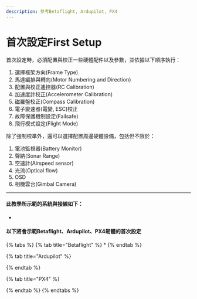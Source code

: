 ```yaml
---
description: 參考Betaflight, Ardupilot, PX4
---
```


# 首次設定First Setup

首次設定時，必須配置與校正一些硬體配件以及參數，並依據以下順序執行：

1. 選擇框架方向(Frame Type)
2. 馬達編排與轉向(Motor Numbering and Direction)
3. 配置與校正遙控器(RC Calibration)
4. 加速度計校正(Accelerometer Calibration)
5. 磁羅盤校正(Compass Calibration)
6. 電子變速器(電變, ESC)校正
7. 故障保護機制設定(Failsafe)
8. 飛行模式設定(Flight Mode)

除了強制校準外，還可以選擇配置周邊硬體設備，包括但不限於：

1. 電池監視器(Battery Monitor)
2. 聲納(Sonar Range)
3. 空速計(Airspeed sensor)
4. 光流(Optical flow)
5. OSD
6. 相機雲台(Gimbal Camera)

***

#### 此教學所示範的系統與接線如下：

*



#### 以下將會示範Betaflight、Ardupilot、PX4韌體的首次設定

{% tabs %}
{% tab title="Betaflight" %}
*
{% endtab %}

{% tab title="Ardupilot" %}

{% endtab %}

{% tab title="PX4" %}



{% endtab %}
{% endtabs %}
